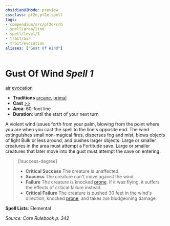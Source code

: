 ```yaml
---
obsidianUIMode: preview
cssclass: pf2e,pf2e-spell
tags:
- compendium/src/pf2e/crb
- spell/area/line
- spell/level/1
- trait/air
- trait/evocation
aliases: ["Gust Of Wind"]
---
```

# Gust Of Wind *Spell 1*   
[air](air.md "Air Energy & Element Trait")  [evocation](evocation.md "Evocation School Trait")  

- **Traditions** [arcane](arcane.md "Arcane Tradition Trait"), [primal](primal.md "Primal Tradition Trait")
- **Cast** [>>](chapter-9-playing-the-game.md#Actions "Two-Action") 
- **Area**: 60-foot line
- **Duration**: until the start of your next turn

A violent wind issues forth from your palm, blowing from the point where you are when you cast the spell to the line's opposite end. The wind extinguishes small non-magical fires, disperses fog and mist, blows objects of light Bulk or less around, and pushes larger objects. Large or smaller creatures in the area must attempt a Fortitude save. Large or smaller creatures that later move into the gust must attempt the save on entering.

> [!success-degree] 
> - **Critical Success** The creature is unaffected.
> - **Success** The creature can't move against the wind.
> - **Failure** The creature is knocked [prone](conditions.md#Prone). If it was flying, it suffers the effects of critical failure instead.
> - **Critical Failure** The creature is pushed 30 feet in the wind's direction, knocked [prone](conditions.md#Prone), and takes `2d6` bludgeoning damage.

**Spell Lists**: Elemental

*Source: Core Rulebook p. 342*